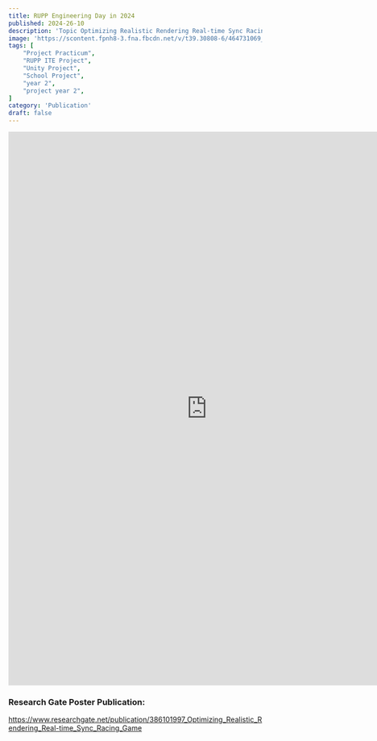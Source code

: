 ```yaml
---
title: RUPP Engineering Day in 2024
published: 2024-26-10
description: 'Topic Optimizing Realistic Rendering Real-time Sync Racing Game'
image: 'https://scontent.fpnh8-3.fna.fbcdn.net/v/t39.30808-6/464731069_535641715878356_158676950817390554_n.jpg?stp=cp6_dst-jpg_tt6&_nc_cat=101&ccb=1-7&_nc_sid=127cfc&_nc_eui2=AeFw9D0RnXE7GJVaxCJPOmoGAQ-GewMOkrMBD4Z7Aw6Ss_37WfZ24wAdfuc3mwpCRQR_u7VUafwXLRs-aqLuKfeO&_nc_ohc=HJ7iMss6KPcQ7kNvgHaMs2q&_nc_zt=23&_nc_ht=scontent.fpnh8-3.fna&_nc_gid=A7ptVqpEW3NCMQSobZOTxaA&oh=00_AYCGcSHLXMWclqN0yn8R0pqIjSazZP5Ql_B6cP_9RD_IbA&oe=674A73B6'
tags: [ 
    "Project Practicum",
    "RUPP ITE Project",
    "Unity Project",
    "School Project",
    "year 2",
    "project year 2",
]
category: 'Publication'
draft: false 
---
```

<iframe src="https://ruppedukh-my.sharepoint.com/personal/sory_tet_2822_rupp_edu_kh/_layouts/15/embed.aspx?UniqueId=441ea083-972a-482c-81c0-582de524f82a" width="788" height="1100" frameborder="0" scrolling="no" allowfullscreen title="E-Day Poster 2024"></iframe>


### Research Gate Poster Publication: 
https://www.researchgate.net/publication/386101997_Optimizing_Realistic_Rendering_Real-time_Sync_Racing_Game